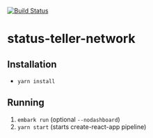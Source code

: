 [![Build Status](https://travis-ci.org/status-im/status-teller-network.svg?branch=master)](https://travis-ci.org/status-im/status-teller-network)

# status-teller-network

## Installation

- `yarn install`

## Running

1. `embark run` (optional `--nodashboard`)
2. `yarn start` (starts create-react-app pipeline)
